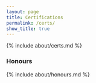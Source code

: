 ```yaml
---
layout: page
title: Certifications
permalink: /certs/
show_title: true
---
```


{% include about/certs.md %}

### Honours

{% include about/honours.md %}

